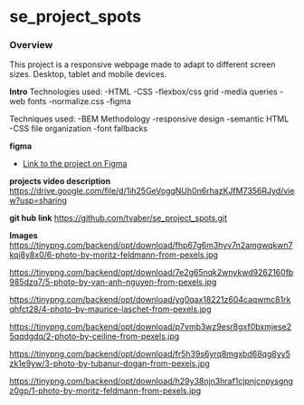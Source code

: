 # se_project_spots

### Overview

This project is a responsive webpage made to adapt to different screen sizes. Desktop, tablet and mobile devices.

**Intro**
Technologies used:
-HTML
-CSS
-flexbox/css grid
-media queries
-web fonts
-normalize.css
-figma

Techniques used:
-BEM Methodology
-responsive design
-semantic HTML
-CSS file organization
-font fallbacks

**figma**

- [Link to the project on Figma](https://www.figma.com/file/BBNm2bC3lj8QQMHlnqRsga/Sprint-3-Project-%E2%80%94-Spots?type=design&node-id=2%3A60&mode=design&t=afgNFybdorZO6cQo-1)

**projects video description**
https://drive.google.com/file/d/1ih25GeVogqNUh0n6rhazKJfM7356RJyd/view?usp=sharing

**git hub link**
https://github.com/tvaber/se_project_spots.git

**Images**
https://tinypng.com/backend/opt/download/fhp67g6m3hyv7n2amgwqkwn7kqj8y8x0/6-photo-by-moritz-feldmann-from-pexels.jpg

https://tinypng.com/backend/opt/download/7e2g65nqk2wnykwd9262160fb985dzq7/5-photo-by-van-anh-nguyen-from-pexels.jpg

https://tinypng.com/backend/opt/download/yg0qax18221z604caqwmc81rkqhfct28/4-photo-by-maurice-laschet-from-pexels.jpg

https://tinypng.com/backend/opt/download/p7vmb3wz9esr8gxf0bxmjese25qqdgdq/2-photo-by-ceiline-from-pexels.jpg

https://tinypng.com/backend/opt/download/fr5h39s6yrq8mgxbd68qg8yy5zk1e9yw/3-photo-by-tubanur-dogan-from-pexels.jpg

https://tinypng.com/backend/opt/download/h29y38njn3hraf1cjpnjcnpysgngz0gp/1-photo-by-moritz-feldmann-from-pexels.jpg
